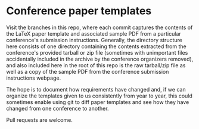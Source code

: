 # Conference paper templates

Visit the branches in this repo, where each commit captures the contents of the
LaTeX paper template and associated sample PDF from a particular conference's
submission instructions.  Generally, the directory structure here consists of
one directory containing the contents extracted from the conference's provided
tarball or zip file (sometimes with unimportant files accidentally included in
the archive by the conference organizers removed), and also included here in
the root of this repo is the raw tarball/zip file as well as a copy of the
sample PDF from the conference submission instructions webpage.

The hope is to document how requirements have changed and, if we can organize
the templates given to us consistently from year to year, this could sometimes
enable using git to diff paper templates and see how they have changed from one
conference to another.

Pull requests are welcome.
